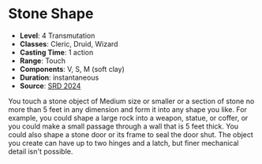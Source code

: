 # Stone Shape

- **Level**: 4 Transmutation
- **Classes**: Cleric, Druid, Wizard
- **Casting Time**: 1 action
- **Range**: Touch
- **Components**: V, S, M (soft clay)
- **Duration**: instantaneous
- **Source**: [SRD 2024](../../../srds/SRD_2024.pdf)

You touch a stone object of Medium size or smaller or a section of stone no more than 5 feet in any dimension and form it into any shape you like. For example, you could shape a large rock into a weapon, statue, or coffer, or you could make a small passage through a wall that is 5 feet thick. You could also shape a stone door or its frame to seal the door shut. The object you create can have up to two hinges and a latch, but finer mechanical detail isn't possible.


